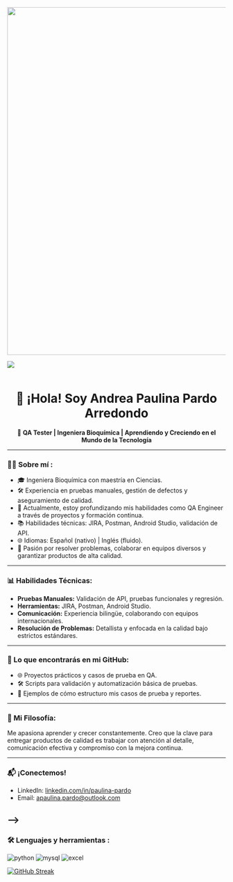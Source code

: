 <div id="header" align="center">
  <img decoding="async" 
src="(https://github.com/user-attachments/assets/c87b68d3-5034-4d90-8f2c-a334e6f39bb8)" 
width="800"/>
</div>

[![](https://img.shields.io/badge/LinkedIn-0077B5?style=for-the-badge&logo=linkedin&logoColor=white)](https://www.linkedin.com/in/paulina-pardo)

<div id="badges" align="center">
<img decoding="async" src="https://visitor-badge-reloaded.herokuapp.com/badge?page_id=AndreaMim.AndreaMim&color=00cf00" alt=""/>
  

# 👋 ¡Hola! Soy Andrea Paulina Pardo Arredondo

🌟 **QA Tester | Ingeniera Bioquímica | Aprendiendo y Creciendo en el Mundo de la Tecnología**

---
 <div id="header" align="left">

### :woman_technologist: Sobre mí :
- 🎓 Ingeniera Bioquímica con maestría en Ciencias.
- 🛠️ Experiencia en pruebas manuales, gestión de defectos y aseguramiento de calidad.
- 🌱 Actualmente, estoy profundizando mis habilidades como QA Engineer a través de proyectos y formación continua.
- 📚 Habilidades técnicas: JIRA, Postman, Android Studio, validación de API.
- 🌐 Idiomas: Español (nativo) | Inglés (fluido).
- 🧩 Pasión por resolver problemas, colaborar en equipos diversos y garantizar productos de alta calidad.

---

### 📊 Habilidades Técnicas:
- **Pruebas Manuales:** Validación de API, pruebas funcionales y regresión.
- **Herramientas:** JIRA, Postman, Android Studio.
- **Comunicación:** Experiencia bilingüe, colaborando con equipos internacionales.
- **Resolución de Problemas:** Detallista y enfocada en la calidad bajo estrictos estándares.

---

### 🚀 Lo que encontrarás en mi GitHub:
- 🌐 Proyectos prácticos y casos de prueba en QA.
- 🛠️ Scripts para validación y automatización básica de pruebas.
- 📖 Ejemplos de cómo estructuro mis casos de prueba y reportes.

---

### 🌟 Mi Filosofía:
Me apasiona aprender y crecer constantemente. Creo que la clave para entregar productos de calidad es trabajar con atención al detalle, comunicación efectiva y compromiso con la mejora continua.

---

### 📬 ¡Conectemos!
- LinkedIn: [linkedin.com/in/paulina-pardo](https://linkedin.com/in/paulina-pardo)
- Email: [apaulina.pardo@outlook.com](mailto:apaulina.pardo@outlook.com)

-->
---

### :hammer_and_wrench: Lenguajes y herramientas :

<div id="header" align="left">
    <img decoding="async" src="https://img.shields.io/badge/Python-3776AB?style=for-the-badge&logo=python&logoColor=white" alt="python"/>
  </a>
    <img decoding="async" src="https://img.shields.io/badge/MySQL-6DB33F?style=for-the-badge&logo=mysql&logoColor=white" alt="mysql"/>
  </a>
 <img decoding="async" src="https://img.shields.io/badge/Microsoft_Excel-217346?style=for-the-badge&logo=microsoft-excel&logoColor=white" alt="excel"/>
  </a>

</div>

[![GitHub Streak](http://github-readme-streak-stats.herokuapp.com?user=AndreaMim&theme=dark&background=000000)](https://git.io/streak-stats)
